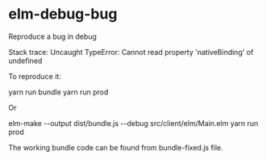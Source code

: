 # elm-debug-bug
Reproduce a bug in debug

Stack trace: Uncaught TypeError: Cannot read property 'nativeBinding' of undefined

To reproduce it:

yarn run bundle
yarn run prod

Or

elm-make --output dist/bundle.js --debug src/client/elm/Main.elm
yarn run prod


The working bundle code can be found from bundle-fixed.js file. 
